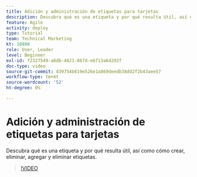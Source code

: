 ```yaml
---
title: Adición y administración de etiquetas para tarjetas
description: Descubra qué es una etiqueta y por qué resulta útil, así como cómo crear, eliminar, agregar y eliminar etiquetas.
feature: Agile
activity: deploy
type: Tutorial
team: Technical Marketing
kt: 10808
role: User, Leader
level: Beginner
exl-id: f2327549-a8db-4621-867d-e6f13a6d292f
doc-type: video
source-git-commit: d39754b619e526e1a869deedb38dd2f2b43aee57
workflow-type: tm+mt
source-wordcount: '52'
ht-degree: 0%

---
```


# Adición y administración de etiquetas para tarjetas

Descubra qué es una etiqueta y por qué resulta útil, así como cómo crear, eliminar, agregar y eliminar etiquetas.

>[!VIDEO](https://video.tv.adobe.com/v/346807)
